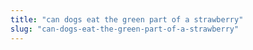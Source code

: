 ```yaml
---
title: "can dogs eat the green part of a strawberry"
slug: "can-dogs-eat-the-green-part-of-a-strawberry"
---
```


